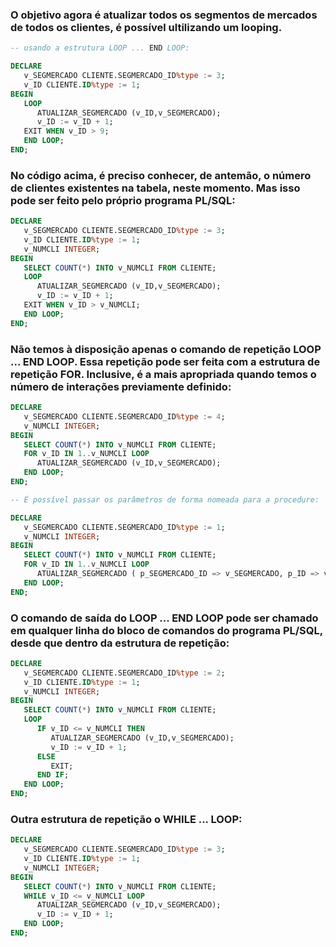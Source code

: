 ### O objetivo agora é atualizar todos os segmentos de mercados de todos os clientes, é possível ultilizando um looping.

```sql
-- usando a estrutura LOOP ... END LOOP:

DECLARE
   v_SEGMERCADO CLIENTE.SEGMERCADO_ID%type := 3;
   v_ID CLIENTE.ID%type := 1;
BEGIN
   LOOP
      ATUALIZAR_SEGMERCADO (v_ID,v_SEGMERCADO);
      v_ID := v_ID + 1;
   EXIT WHEN v_ID > 9;
   END LOOP;
END;
```

### No código acima, é preciso conhecer, de antemão, o número de clientes existentes na tabela, neste momento. Mas isso pode ser feito pelo próprio programa PL/SQL:

```sql
DECLARE
   v_SEGMERCADO CLIENTE.SEGMERCADO_ID%type := 3;
   v_ID CLIENTE.ID%type := 1;
   v_NUMCLI INTEGER;
BEGIN
   SELECT COUNT(*) INTO v_NUMCLI FROM CLIENTE;
   LOOP
      ATUALIZAR_SEGMERCADO (v_ID,v_SEGMERCADO);
      v_ID := v_ID + 1;
   EXIT WHEN v_ID > v_NUMCLI;
   END LOOP;
END;
```

### Não temos à disposição apenas o comando de repetição LOOP ... END LOOP. Essa repetição pode ser feita com a estrutura de repetição FOR. Inclusive, é a mais apropriada quando temos o número de interações previamente definido:

```sql
DECLARE
   v_SEGMERCADO CLIENTE.SEGMERCADO_ID%type := 4;
   v_NUMCLI INTEGER;
BEGIN
   SELECT COUNT(*) INTO v_NUMCLI FROM CLIENTE;
   FOR v_ID IN 1..v_NUMCLI LOOP
      ATUALIZAR_SEGMERCADO (v_ID,v_SEGMERCADO);
   END LOOP;
END;
```

```sql
-- É possível passar os parâmetros de forma nomeada para a procedure:

DECLARE
   v_SEGMERCADO CLIENTE.SEGMERCADO_ID%type := 1;
   v_NUMCLI INTEGER;
BEGIN
   SELECT COUNT(*) INTO v_NUMCLI FROM CLIENTE;
   FOR v_ID IN 1..v_NUMCLI LOOP
      ATUALIZAR_SEGMERCADO ( p_SEGMERCADO_ID => v_SEGMERCADO, p_ID => v_ID);
   END LOOP;
END;
```

### O comando de saída do LOOP ... END LOOP pode ser chamado em qualquer linha do bloco de comandos do programa PL/SQL, desde que dentro da estrutura de repetição:

```sql
DECLARE
   v_SEGMERCADO CLIENTE.SEGMERCADO_ID%type := 2;
   v_ID CLIENTE.ID%type := 1;
   v_NUMCLI INTEGER;
BEGIN
   SELECT COUNT(*) INTO v_NUMCLI FROM CLIENTE;
   LOOP
      IF v_ID <= v_NUMCLI THEN
         ATUALIZAR_SEGMERCADO (v_ID,v_SEGMERCADO);
         v_ID := v_ID + 1;
      ELSE
         EXIT;
      END IF;
   END LOOP;
END;
```

### Outra estrutura de repetição o WHILE ... LOOP:

```sql
DECLARE
   v_SEGMERCADO CLIENTE.SEGMERCADO_ID%type := 3;
   v_ID CLIENTE.ID%type := 1;
   v_NUMCLI INTEGER;
BEGIN
   SELECT COUNT(*) INTO v_NUMCLI FROM CLIENTE;
   WHILE v_ID <= v_NUMCLI LOOP
      ATUALIZAR_SEGMERCADO (v_ID,v_SEGMERCADO);
      v_ID := v_ID + 1;
   END LOOP;
END;
```
